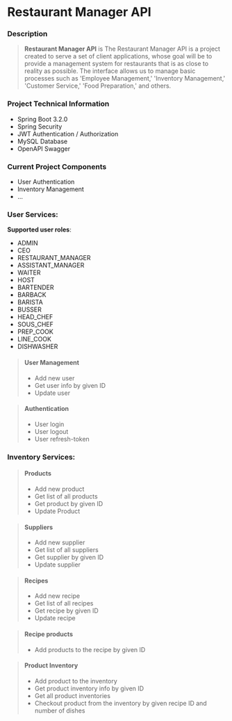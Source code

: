 # Restaurant Manager API

### Description
> **Restaurant Manager API** is The Restaurant Manager API is a project created to serve a set of client applications, whose goal will be to provide a management system for restaurants that is as close to reality as possible. The interface allows us to manage basic processes such as 'Employee Management,' 'Inventory Management,' 'Customer Service,' 'Food Preparation,' and others. 

### Project Technical Information
- Spring Boot 3.2.0
- Spring Security
- JWT Authentication / Authorization
- MySQL Database
- OpenAPI Swagger
### Current Project Components
 - User Authentication
 - Inventory Management
 - ...
### **User Services:**
**Supported user roles**:
- ADMIN 
- CEO
- RESTAURANT_MANAGER
- ASSISTANT_MANAGER
- WAITER
- HOST
- BARTENDER
- BARBACK
- BARISTA
- BUSSER
- HEAD_CHEF
- SOUS_CHEF
- PREP_COOK
- LINE_COOK
- DISHWASHER
> #### User Management
> - Add new user
> - Get user info by given ID
> - Update user

> #### Authentication
> - User login
> - User logout
> - User refresh-token


### **Inventory Services:**
> #### Products
> - Add new product
> - Get list of all products
> - Get product by given ID
> - Update Product

> #### Suppliers
> - Add new supplier
> - Get list of all suppliers
> - Get supplier by given ID
> - Update supplier

> #### Recipes
> - Add new recipe
> - Get list of all recipes
> - Get recipe by given ID
> - Update recipe

> #### Recipe products
> - Add products to the recipe by given ID

> #### Product Inventory 
> - Add product to the inventory
> - Get product inventory info by given ID
> - Get all product inventories
> - Checkout product from the inventory by given recipe ID and number of dishes

